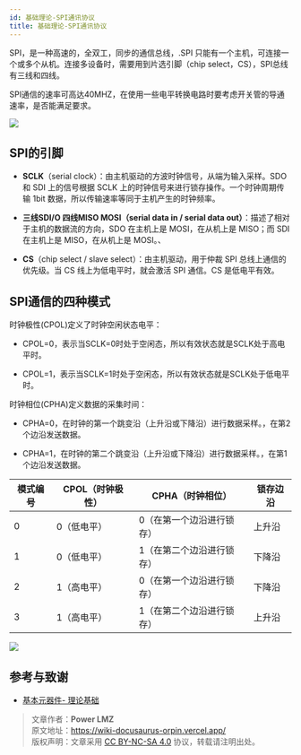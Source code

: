 ```yaml
---
id: 基础理论-SPI通讯协议
title: 基础理论-SPI通讯协议
---
```


SPI，是一种高速的，全双工，同步的通信总线，.SPI 只能有一个主机，可连接一个或多个从机。连接多设备时，需要用到片选引脚（chip select，CS），SPI总线有三线和四线。

SPI通信的速率可高达40MHZ，在使用一些电平转换电路时要考虑开关管的导通速率，是否能满足要求。

![](https://wiki-media-1253965369.cos.ap-guangzhou.myqcloud.com/img/20210911095950.png)

## SPI的引脚

- **SCLK**（serial clock）：由主机驱动的方波时钟信号，从端为输入采样。SDO 和 SDI 上的信号根据 SCLK 上的时钟信号来进行锁存操作。一个时钟周期传输 1bit 数据，所以传输速率等同于主机产生的时钟频率。

- **三线SDI/O 四线MISO MOSI（serial data in / serial data out）**：描述了相对于主机的数据流的方向，SDO 在主机上是 MOSI，在从机上是 MISO；而 SDI 在主机上是 MISO，在从机上是 MOSI。、

- **CS**（chip select / slave select）：由主机驱动，用于仲裁 SPI 总线上通信的优先级。当 CS 线上为低电平时，就会激活 SPI 通信。CS 是低电平有效。

## SPI通信的四种模式

时钟极性(CPOL)定义了时钟空闲状态电平：

- CPOL=0，表示当SCLK=0时处于空闲态，所以有效状态就是SCLK处于高电平时。

- CPOL=1，表示当SCLK=1时处于空闲态，所以有效状态就是SCLK处于低电平时。

时钟相位(CPHA)定义数据的采集时间：

- CPHA=0，在时钟的第一个跳变沿（上升沿或下降沿）进行数据采样。，在第2个边沿发送数据。

- CPHA=1，在时钟的第二个跳变沿（上升沿或下降沿）进行数据采样。，在第1个边沿发送数据。

| 模式编号 | CPOL（时钟极性） | CPHA（时钟相位）          | 锁存边沿 |
| -------- | ---------------- | ------------------------- | -------- |
| 0        | 0（低电平）      | 0（在第一个边沿进行锁存） | 上升沿   |
| 1        | 0（低电平）      | 1（在第二个边沿进行锁存） | 下降沿   |
| 2        | 1（高电平）      | 0（在第一个边沿进行锁存） | 下降沿   |
| 3        | 1（高电平）      | 1（在第二个边沿进行锁存） | 上升沿   |

![](https://wiki-media-1253965369.cos.ap-guangzhou.myqcloud.com/img/20211026162028.png)

## 参考与致谢

- [基本元器件- 理论基础](https://wiki-power.com)

> 文章作者：**Power LMZ**  
> 原文地址：https://wiki-docusaurus-orpin.vercel.app/  
> 版权声明：文章采用 [CC BY-NC-SA 4.0](https://creativecommons.org/licenses/by/4.0/deed.zh) 协议，转载请注明出处。
